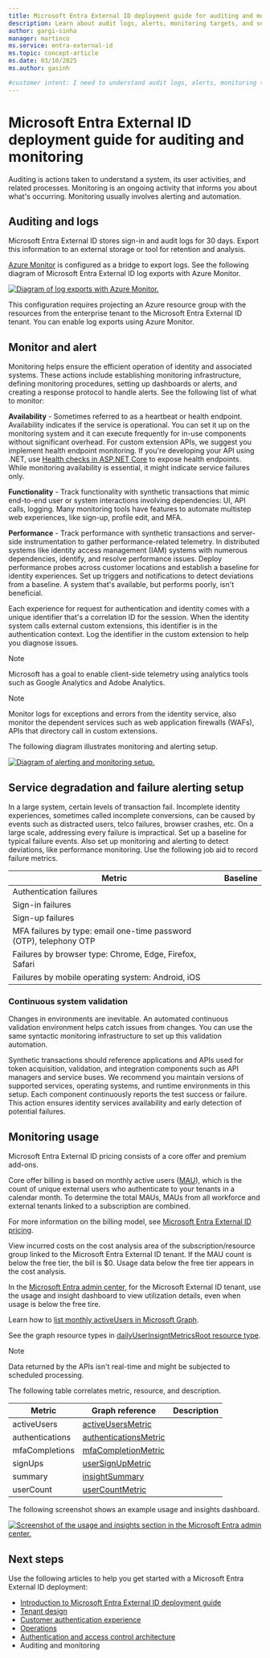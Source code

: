 ```yaml
---
title: Microsoft Entra External ID deployment guide for auditing and monitoring
description: Learn about audit logs, alerts, monitoring targets, and service degradation in Microsoft Entra External ID.
author: gargi-sinha
manager: martinco
ms.service: entra-external-id
ms.topic: concept-article
ms.date: 03/10/2025
ms.author: gasinh

#customer intent: I need to understand audit logs, alerts, monitoring targets, and service degradation for a deployment of Microsoft Entra External ID.
---
```


# Microsoft Entra External ID deployment guide for auditing and monitoring

Auditing is actions taken to understand a system, its user activities, and related processes. Monitoring is an ongoing activity that informs you about what's occurring. Monitoring usually involves alerting and automation.

## Auditing and logs

Microsoft Entra External ID stores sign-in and audit logs for 30 days. Export this information to an external storage or tool for retention and analysis. 

[Azure Monitor](/azure/azure-monitor/overview) is configured as a bridge to export logs. See the following diagram of Microsoft Entra External ID log exports with Azure Monitor.  

   [ ![Diagram of log exports with Azure Monitor.](media/deployment-external/log-export.png)](media/deployment-external/log-export-expanded.png#lightbox)

This configuration requires projecting an Azure resource group with the resources from the enterprise tenant to the Microsoft Entra External ID tenant. You can enable log exports using Azure Monitor. 

## Monitor and alert

Monitoring helps ensure the efficient operation of identity and associated systems. These actions include establishing monitoring infrastructure, defining monitoring procedures, setting up dashboards or alerts, and creating a response protocol to handle alerts. See the following list of what to monitor:

**Availability** - Sometimes referred to as a heartbeat or health endpoint. Availability indicates if the service is operational. You can set it up on the monitoring system and it can execute frequently for in-use components without significant overhead. For custom extension APIs, we suggest you implement health endpoint monitoring. If you're developing your API using .NET, use [Health checks in ASP.NET Core](/aspnet/core/host-and-deploy/health-checks?view=aspnetcore-8.0&preserve-view=true) to expose health endpoints. While monitoring availability is essential, it might indicate service failures only.  

**Functionality** - Track functionality with synthetic transactions that mimic end-to-end user or system interactions involving dependencies: UI, API calls, logging. Many monitoring tools have features to automate multistep web experiences, like sign-up, profile edit, and MFA.  

**Performance** - Track performance with synthetic transactions and server-side instrumentation to gather performance-related telemetry. In distributed systems like identity access management (IAM) systems with numerous dependencies, identify, and resolve performance issues. Deploy performance probes across customer locations and establish a baseline for identity experiences. Set up triggers and notifications to detect deviations from a baseline. A system that's available, but performs poorly, isn't beneficial. 

Each experience for request for authentication and identity comes with a unique identifier that's a correlation ID for the session. When the identity system calls external custom extensions, this identifier is in the authentication context. Log the identifier in the custom extension to help you diagnose issues.  

   >[!NOTE]
   >Microsoft has a goal to enable client-side telemetry using analytics tools such as Google Analytics and Adobe Analytics.

   >[!NOTE]
   >Monitor logs for exceptions and errors from the identity service, also monitor the dependent services such as web application firewalls (WAFs), APIs that directory call in custom extensions.

The following diagram illustrates monitoring and alerting setup. 

   [ ![Diagram of alerting and monitoring setup.](media/deployment-external/alerting-setup.png)](media/deployment-external/alerting-setup-expanded.png#lightbox)

## Service degradation and failure alerting setup

In a large system, certain levels of transaction fail. Incomplete identity experiences, sometimes called incomplete conversions, can be caused by events such as distracted users, telco failures, browser crashes, etc. On a large scale, addressing every failure is impractical. Set up a baseline for typical failure events. Also set up monitoring and alerting to detect deviations, like performance monitoring. Use the following job aid to record failure metrics. 

|Metric|Baseline|
|---|---|
|Authentication failures||
|Sign-in failures||
|Sign-up failures||
|MFA failures by type: email one-time password (OTP), telephony OTP ||
|Failures by browser type: Chrome, Edge, Firefox, Safari ||
|Failures by mobile operating system: Android, iOS ||

### Continuous system validation

Changes in environments are inevitable. An automated continuous validation environment helps catch issues from changes. You can use the same syntactic monitoring infrastructure to set up this validation automation. 

Synthetic transactions should reference applications and APIs used for token acquisition, validation, and integration components such as API managers and service buses. We recommend you maintain versions of supported services, operating systems, and runtime environments in this setup. Each component continuously reports the test success or failure. This action ensures identity services availability and early detection of potential failures. 

## Monitoring usage

Microsoft Entra External ID pricing consists of a core offer and premium add-ons.  

Core offer billing is based on monthly active users ([MAU](../external-id/external-identities-pricing.md)), which is the count of unique external users who authenticate to your tenants in a calendar month. To determine the total MAUs, MAUs from all workforce and external tenants linked to a subscription are combined. 

For more information on the billing model, see [Microsoft Entra External ID pricing](../external-id/external-identities-pricing.md). 

View incurred costs on the cost analysis area of the subscription/resource group linked to the Microsoft Entra External ID tenant. If the MAU count is below the free tier, the bill is $0. Usage data below the free tier appears in the cost analysis.  

In the [Microsoft Entra admin center](https://entra.microsoft.com), for the Microsoft External ID tenant, use the usage and insight dashboard to view utilization details, even when usage is below the free tire.  

Learn how to [list monthly activeUsers in Microsoft Graph](/graph/api/monthlyuserinsightmetricsroot-list-activeusers?view=graph-rest-beta&tabs=http&preserve-view=true). 

See the graph resource types in [dailyUserInsigntMetricsRoot resource type](/graph/api/resources/dailyuserinsightmetricsroot?view=graph-rest-beta&preserve-view=true). 

   >[!NOTE]
   >Data returned by the APIs isn't real-time and might be subjected to scheduled processing.

The following table correlates metric, resource, and description.

|Metric|Graph reference|Description|
|---|---|---|
|activeUsers|[activeUsersMetric](/graph/api/resources/activeusersmetric?view=graph-rest-beta&preserve-view=true) ||
|authentications|[authenticationsMetric](/graph/api/resources/authenticationsmetric?view=graph-rest-beta&preserve-view=true)||
|mfaCompletions|[mfaCompletionMetric](/graph/api/resources/mfacompletionmetric?view=graph-rest-beta&preserve-view=true) ||
|signUps|[userSignUpMetric](/graph/api/resources/usersignupmetric?view=graph-rest-beta&preserve-view=true)||
|summary|[insightSummary](/graph/api/resources/insightsummary?view=graph-rest-beta&preserve-view=true)||
|userCount|[userCountMetric](/graph/api/resources/usercountmetric?view=graph-rest-beta&preserve-view=true)||

The following screenshot shows an example usage and insights dashboard.

   [ ![Screenshot of the usage and insights section in the Microsoft Entra admin center.](media/deployment-external/usage-insights.png)](media/deployment-external/usage-insights-expanded.png#lightbox)

## Next steps

Use the following articles to help you get started with a Microsoft Entra External ID deployment: 

* [Introduction to Microsoft Entra External ID deployment guide](deployment-external-intro.md)
* [Tenant design](deployment-external-tenant-design.md)
* [Customer authentication experience](deployment-external-customer-authentication.md)
* [Operations](deployment-external-operations.md)
* [Authentication and access control architecture](deployment-external-authentication-access-control.md)
* Auditing and monitoring
